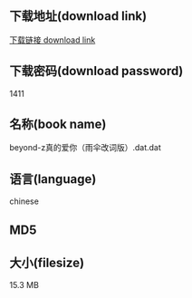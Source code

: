 ## 下载地址(download link)
[下载链接 download link](https://voluble-croquembouche-d321dc.netlify.app/?s=beyond-z%E7%9C%9F%E7%9A%84%E7%88%B1%E4%BD%A0%EF%BC%88%E9%9B%A8%E4%BC%9E%E6%94%B9%E8%AF%8D%E7%89%88%EF%BC%89.dat)

## 下载密码(download password)
1411

## 名称(book name)
beyond-z真的爱你（雨伞改词版）.dat.dat

## 语言(language)
chinese

## MD5


## 大小(filesize)
15.3 MB
